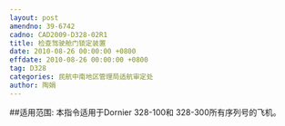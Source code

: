 ```yaml
---
layout: post
amendno: 39-6742
cadno: CAD2009-D328-02R1
title: 检查驾驶舱门锁定装置
date: 2010-08-26 00:00:00 +0800
effdate: 2010-08-26 00:00:00 +0800
tag: D328
categories: 民航中南地区管理局适航审定处
author: 陶娟
---
```


##适用范围:
本指令适用于Dornier 328-100和 328-300所有序列号的飞机。

